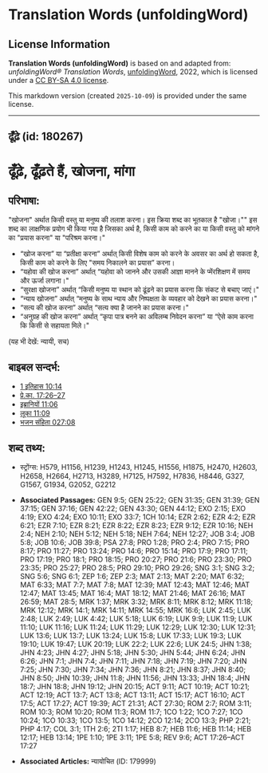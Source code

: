 # Translation Words (unfoldingWord)

## License Information

**Translation Words (unfoldingWord)** is based on and adapted from: _unfoldingWord® Translation Words_, [unfoldingWord](https://unfoldingword.org/utw), 2022, which is licensed under a [CC BY-SA 4.0 license](https://creativecommons.org/licenses/by-sa/4.0/legalcode.en).

This markdown version (created `2025-10-09`) is provided under the same license.



--------------------------------

## ढूँढ़े (id: 180267)

ढूँढ़े, ढूँढ़ते हैं, खोजना, मांगा
=================================

परिभाषा:
--------

"खोजना" अर्थात किसी वस्तु या मनुष्य की तलाश करना। इस क्रिया शब्द का भूतकाल है "खोजा।"" इस शब्द का लाक्षणिक प्रयोग भी किया गया है जिसका अर्थ है, किसी काम को करने का या किसी वस्तु को मांगने का "प्रयास करना" या "परिश्रम करना।"

* “खोज करना” या “प्रतीक्षा करना” अर्थात् किसी विशेष काम को करने के अवसर का अर्थ हो सकता है, किसी काम को करने के लिए "समय निकालने का प्रयास” करना।
* “यहोवा की खोज करना” अर्थात् “यहोवा को जानने और उसकी आज्ञा मानने के प्मेंरशिक्षण में समय और ऊर्जा लगाना।"
* “सुरक्षा खोजना” अर्थात् “किसी मनुष्य या स्थान को ढूंढने का प्रयास करना कि संकट से बचाए जाएं।"
* “न्याय खोजना” अर्थात् “मनुष्य के साथ न्याय और निष्पक्षता के व्यवहार को देखने का प्रयास करना।"
* “सत्य की खोज करना” अर्थात् “सत्य क्या है जानने का प्रयास करना।"
* “अनुग्रह की खोज करना” अर्थात् “कृपा पात्र बनने का अविलम्ब निवेदन करना” या “ऐसे काम करना कि किसी से सहायता मिले।"

(यह भी देखें: न्यायी, सच)

बाइबल सन्दर्भ:
--------------

* [1 इतिहास 10:14](https://ref.ly/1Chr0:0)
* [प्रे.का. 17:26–27](https://ref.ly/Acts17:26-Acts17:27)
* [इब्रानियों 11:06](https://ref.ly/Heb11:6)
* [लूका 11:09](https://ref.ly/Luke11:9)
* [भजन संहिता 027:08](rc://*/tn/help/psa/027/008)

शब्द तथ्य:
----------

* स्ट्रोंग्स: H579, H1156, H1239, H1243, H1245, H1556, H1875, H2470, H2603, H2658, H2664, H2713, H3289, H7125, H7592, H7836, H8446, G327, G1567, G1934, G2052, G2212

* **Associated Passages:** GEN 9:5; GEN 25:22; GEN 31:35; GEN 31:39; GEN 37:15; GEN 37:16; GEN 42:22; GEN 43:30; GEN 44:12; EXO 2:15; EXO 4:19; EXO 4:24; EXO 10:11; EXO 33:7; 1CH 10:14; EZR 2:62; EZR 4:2; EZR 6:21; EZR 7:10; EZR 8:21; EZR 8:22; EZR 8:23; EZR 9:12; EZR 10:16; NEH 2:4; NEH 2:10; NEH 5:12; NEH 5:18; NEH 7:64; NEH 12:27; JOB 3:4; JOB 5:8; JOB 10:6; JOB 39:8; PSA 27:8; PRO 1:28; PRO 2:4; PRO 7:15; PRO 8:17; PRO 11:27; PRO 13:24; PRO 14:6; PRO 15:14; PRO 17:9; PRO 17:11; PRO 17:19; PRO 18:1; PRO 18:15; PRO 20:27; PRO 21:6; PRO 23:30; PRO 23:35; PRO 25:27; PRO 28:5; PRO 29:10; PRO 29:26; SNG 3:1; SNG 3:2; SNG 5:6; SNG 6:1; ZEP 1:6; ZEP 2:3; MAT 2:13; MAT 2:20; MAT 6:32; MAT 6:33; MAT 7:7; MAT 7:8; MAT 12:39; MAT 12:43; MAT 12:46; MAT 12:47; MAT 13:45; MAT 16:4; MAT 18:12; MAT 21:46; MAT 26:16; MAT 26:59; MAT 28:5; MRK 1:37; MRK 3:32; MRK 8:11; MRK 8:12; MRK 11:18; MRK 12:12; MRK 14:1; MRK 14:11; MRK 14:55; MRK 16:6; LUK 2:45; LUK 2:48; LUK 2:49; LUK 4:42; LUK 5:18; LUK 6:19; LUK 9:9; LUK 11:9; LUK 11:10; LUK 11:16; LUK 11:24; LUK 11:29; LUK 12:29; LUK 12:30; LUK 12:31; LUK 13:6; LUK 13:7; LUK 13:24; LUK 15:8; LUK 17:33; LUK 19:3; LUK 19:10; LUK 19:47; LUK 20:19; LUK 22:2; LUK 22:6; LUK 24:5; JHN 1:38; JHN 4:23; JHN 4:27; JHN 5:18; JHN 5:30; JHN 5:44; JHN 6:24; JHN 6:26; JHN 7:1; JHN 7:4; JHN 7:11; JHN 7:18; JHN 7:19; JHN 7:20; JHN 7:25; JHN 7:30; JHN 7:34; JHN 7:36; JHN 8:21; JHN 8:37; JHN 8:40; JHN 8:50; JHN 10:39; JHN 11:8; JHN 11:56; JHN 13:33; JHN 18:4; JHN 18:7; JHN 18:8; JHN 19:12; JHN 20:15; ACT 9:11; ACT 10:19; ACT 10:21; ACT 12:19; ACT 13:7; ACT 13:8; ACT 13:11; ACT 15:17; ACT 16:10; ACT 17:5; ACT 17:27; ACT 19:39; ACT 21:31; ACT 27:30; ROM 2:7; ROM 3:11; ROM 10:3; ROM 10:20; ROM 11:3; ROM 11:7; 1CO 1:22; 1CO 7:27; 1CO 10:24; 1CO 10:33; 1CO 13:5; 1CO 14:12; 2CO 12:14; 2CO 13:3; PHP 2:21; PHP 4:17; COL 3:1; 1TH 2:6; 2TI 1:17; HEB 8:7; HEB 11:6; HEB 11:14; HEB 12:17; HEB 13:14; 1PE 1:10; 1PE 3:11; 1PE 5:8; REV 9:6; ACT 17:26–ACT 17:27
* **Associated Articles:** न्यायोचित (ID: 179999)

